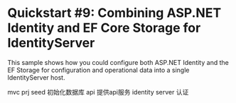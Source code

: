 # Quickstart #9: Combining ASP.NET Identity and EF Core Storage for IdentityServer

This sample shows how you could configure both ASP.NET Identity and the EF Storage for configuration and operational data into a single IdentityServer host.

mvc prj seed 初始化数据库
api 提供api服务
identity server 认证 
